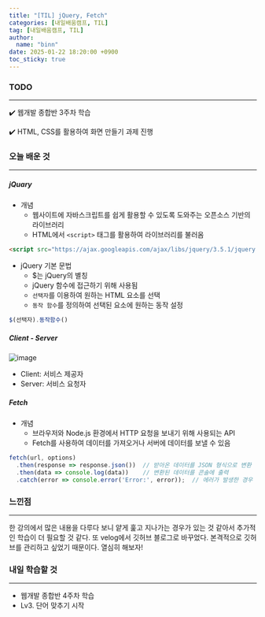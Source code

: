 ```yaml
---
title: "[TIL] jQuery, Fetch"
categories: [내일배움캠프, TIL]
tag: [내일배움캠프, TIL]
author:
  name: "binn"
date: 2025-01-22 18:20:00 +0900
toc_sticky: true
---
```

### TODO
***
✔️ 웹개발 종합반 3주차 학습

✔️ HTML, CSS를 활용하여 화면 만들기 과제 진행
### 오늘 배운 것
***
##### jQuary
  - 개념
    - 웹사이트에 자바스크립트를 쉽게 활용할 수 있도록 도와주는 오픈소스 기반의 라이브러리
    - HTML에서 `<script>` 태그를 활용하여 라이브러리를 불러옴
  ``` html
  <script src="https://ajax.googleapis.com/ajax/libs/jquery/3.5.1/jquery.min.js"></script>
  ```
- jQuery 기본 문법
  - $는 jQuery의 별칭
  - jQuery 함수에 접근하기 위해 사용됨
  - `선택자`를 이용하여 원하는 HTML 요소를 선택
  - `동작 함수`를 정의하여 선택된 요소에 원하는 동작 설정
```javascript
$(선택자).동작함수()
```

##### Client - Server
![image](https://velog.velcdn.com/images/seosu2000/post/84996eed-dcdc-43a1-9630-d0cbe5b6bba7/image.png)
- Client: 서비스 제공자
- Server: 서비스 요청자

##### Fetch
- 개념
  - 브라우저와 Node.js 환경에서 HTTP 요청을 보내기 위해 사용되는 API
  - Fetch를 사용하여 데이터를 가져오거나 서버에 데이터를 보낼 수 있음
```javascript
fetch(url, options)
  .then(response => response.json())  // 받아온 데이터를 JSON 형식으로 변환
  .then(data => console.log(data))    // 변환된 데이터를 콘솔에 출력
  .catch(error => console.error('Error:', error));  // 에러가 발생한 경우 에러 처리
```

### 느낀점
***
한 강의에서 많은 내용을 다루다 보니 얕게 훑고 지나가는 경우가 있는 것 같아서 추가적인 학습이 더 필요할 것 같다. 또 velog에서 깃허브 블로그로 바꾸었다. 본격적으로 깃허브를 관리하고 싶었기 때문이다. 열심히 해보자! 

### 내일 학습할 것
***
- 웹개발 종합반 4주차 학습
- Lv3. 단어 맞추기 시작
